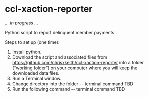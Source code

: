 # ccl-xaction-reporter
_... in progress ..._

Python script to report delinquent member payments.

Steps to set up (one time):
1. Install python.
2. Download the script and associated files from https://github.com/chrisxkeith/ccl-xaction-reporter into a folder (“working folder”) on your computer where you will keep the downloaded data files.
3. Run a Terminal window.
4. Change directory into the folder -- terminal command TBD
5. Run the following command -- terminal command TBD
